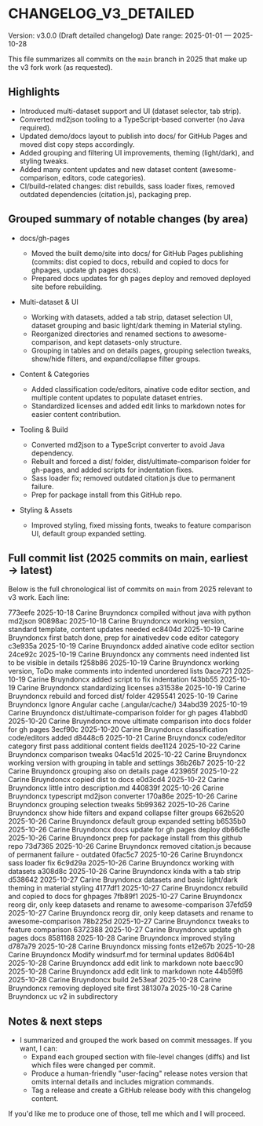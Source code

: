 # CHANGELOG_V3_DETAILED

Version: v3.0.0 (Draft detailed changelog)
Date range: 2025-01-01 — 2025-10-28

This file summarizes all commits on the `main` branch in 2025 that make up the v3 fork work (as requested).

Highlights
---------
- Introduced multi-dataset support and UI (dataset selector, tab strip).
- Converted md2json tooling to a TypeScript-based converter (no Java required).
- Updated demo/docs layout to publish into docs/ for GitHub Pages and moved dist copy steps accordingly.
- Added grouping and filtering UI improvements, theming (light/dark), and styling tweaks.
- Added many content updates and new dataset content (awesome-comparison, editors, code categories).
- CI/build-related changes: dist rebuilds, sass loader fixes, removed outdated dependencies (citation.js), packaging prep.

Grouped summary of notable changes (by area)
-------------------------------------------
- docs/gh-pages
  - Moved the built demo/site into docs/ for GitHub Pages publishing (commits: dist copied to docs, rebuild and copied to docs for ghpages, update gh pages docs).
  - Prepared docs updates for gh pages deploy and removed deployed site before rebuilding.

- Multi-dataset & UI
  - Working with datasets, added a tab strip, dataset selection UI, dataset grouping and basic light/dark theming in Material styling.
  - Reorganized directories and renamed sections to awesome-comparison, and kept datasets-only structure.
  - Grouping in tables and on details pages, grouping selection tweaks, show/hide filters, and expand/collapse filter groups.

- Content & Categories
  - Added classification code/editors, ainative code editor section, and multiple content updates to populate dataset entries.
  - Standardized licenses and added edit links to markdown notes for easier content contribution.

- Tooling & Build
  - Converted md2json to a TypeScript converter to avoid Java dependency.
  - Rebuilt and forced a dist/ folder, dist/ultimate-comparison folder for gh-pages, and added scripts for indentation fixes.
  - Sass loader fix; removed outdated citation.js due to permanent failure.
  - Prep for package install from this GitHub repo.

- Styling & Assets
  - Improved styling, fixed missing fonts, tweaks to feature comparison UI, default group expanded setting.

Full commit list (2025 commits on main, earliest → latest)
--------------------------------------------------------
Below is the full chronological list of commits on `main` from 2025 relevant to v3 work. Each line: <short-hash>  <date>  <author>  <summary>

773eefe 2025-10-18  Carine Bruyndoncx  compiled without java with python md2json
90898ac 2025-10-18  Carine Bruyndoncx  working version, standard template, content updates needed
ec8404d 2025-10-19  Carine Bruyndoncx  first batch done, prep for ainativedev code editor category
c3e935a 2025-10-19  Carine Bruyndoncx  added ainative code editor section
24ce92c 2025-10-19  Carine Bruyndoncx  any comments need indented list to be visible in details
f258b86 2025-10-19  Carine Bruyndoncx  working version, ToDo make comments into indented unordered lists
0ace721 2025-10-19  Carine Bruyndoncx  added script to fix indentation
f43bb55 2025-10-19  Carine Bruyndoncx  standardizing licenses
a31538e 2025-10-19  Carine Bruyndoncx  rebuild and forced dist/ folder
4295541 2025-10-19  Carine Bruyndoncx  Ignore Angular cache (.angular/cache/)
34abd39 2025-10-19  Carine Bruyndoncx  dist/ultimate-comparison folder for gh pages
41abbd0 2025-10-20  Carine Bruyndoncx  move ultimate comparison into docs folder for gh pages
3ecf90c 2025-10-20  Carine Bruyndoncx  classification code/editors added
d8448c6 2025-10-21  Carine Bruyndoncx  code/editor category first pass additional content fields
dee1124 2025-10-22  Carine Bruyndoncx  comparison tweaks
04ac51d 2025-10-22  Carine Bruyndoncx  working version with grouping in table and settings
36b26b7 2025-10-22  Carine Bruyndoncx  grouping also on details page
423965f 2025-10-22  Carine Bruyndoncx  copied dist to docs
e0d3cd4 2025-10-22  Carine Bruyndoncx  little intro description.md
440839f 2025-10-26  Carine Bruyndoncx  typescript md2json converter
170a86e 2025-10-26  Carine Bruyndoncx  grouping selection tweaks
5b99362 2025-10-26  Carine Bruyndoncx  show hide filters and expand collapse filter groups
662b520 2025-10-26  Carine Bruyndoncx  default group expanded setting
b6535b0 2025-10-26  Carine Bruyndoncx  docs update for gh pages deploy
db66d1e 2025-10-26  Carine Bruyndoncx  prep for package install from this github repo
73d7365 2025-10-26  Carine Bruyndoncx  removed citation.js because of permanent failure - outdated
0fac5c7 2025-10-26  Carine Bruyndoncx  sass loader fix
6c9d29a 2025-10-26  Carine Bruyndoncx  working with datasets
a308d8c 2025-10-26  Carine Bruyndoncx  kinda with a tab strip
d538642 2025-10-27  Carine Bruyndoncx  datasets and basic light/dark theming in material styling
4177df1 2025-10-27  Carine Bruyndoncx  rebuild and copied to docs for ghpages
7fb89f1 2025-10-27  Carine Bruyndoncx  reorg dir, only keep datasets and rename to awesome-comparison
37efd59 2025-10-27  Carine Bruyndoncx  reorg dir, only keep datasets and rename to awesome-comparison
78b225d 2025-10-27  Carine Bruyndoncx  tweaks to feature comparison
6372388 2025-10-27  Carine Bruyndoncx  update gh pages docs
8581168 2025-10-28  Carine Bruyndoncx  improved styling
d787a79 2025-10-28  Carine Bruyndoncx  missing fonts
e12e67b 2025-10-28  Carine Bruyndoncx  Modify windsurf.md for terminal updates
8d064b1 2025-10-28  Carine Bruyndoncx  add edit link to markdown note
baecc90 2025-10-28  Carine Bruyndoncx  add edit link to markdown note
44b59f6 2025-10-28  Carine Bruyndoncx  build
2e53eaf 2025-10-28  Carine Bruyndoncx  removing deployed site first
381307a 2025-10-28  Carine Bruyndoncx  uc v2 in subdirectory

Notes & next steps
------------------
- I summarized and grouped the work based on commit messages. If you want, I can:
  - Expand each grouped section with file-level changes (diffs) and list which files were changed per commit.
  - Produce a human-friendly "user-facing" release notes version that omits internal details and includes migration commands.
  - Tag a release and create a GitHub release body with this changelog content.

If you'd like me to produce one of those, tell me which and I will proceed.
